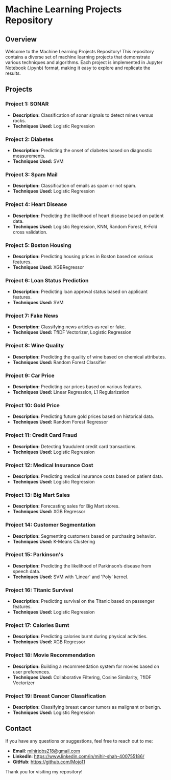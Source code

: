 # Machine Learning Projects Repository

## Overview

Welcome to the Machine Learning Projects Repository! This repository contains a diverse set of machine learning projects that demonstrate various techniques and algorithms. Each project is implemented in Jupyter Notebook (.ipynb) format, making it easy to explore and replicate the results.

## Projects

### Project 1: SONAR
- **Description:** Classification of sonar signals to detect mines versus rocks.
- **Techniques Used:** Logistic Regression

### Project 2: Diabetes
- **Description:** Predicting the onset of diabetes based on diagnostic measurements.
- **Techniques Used:** SVM

### Project 3: Spam Mail
- **Description:** Classification of emails as spam or not spam.
- **Techniques Used:** Logistic Regression

### Project 4: Heart Disease
- **Description:** Predicting the likelihood of heart disease based on patient data.
- **Techniques Used:** Logistic Regression, KNN, Random Forest, K-Fold cross validation.

### Project 5: Boston Housing
- **Description:** Predicting housing prices in Boston based on various features.
- **Techniques Used:** XGBRegressor

### Project 6: Loan Status Prediction
- **Description:** Predicting loan approval status based on applicant features.
- **Techniques Used:** SVM

### Project 7: Fake News
- **Description:** Classifying news articles as real or fake.
- **Techniques Used:** TfIDF Vectorizer, Logistic Regression

### Project 8: Wine Quality
- **Description:** Predicting the quality of wine based on chemical attributes.
- **Techniques Used:** Random Forest Classifier

### Project 9: Car Price
- **Description:** Predicting car prices based on various features.
- **Techniques Used:** Linear Regression, L1 Regularization

### Project 10: Gold Price
- **Description:** Predicting future gold prices based on historical data.
- **Techniques Used:** Random Forest Regressor

### Project 11: Credit Card Fraud
- **Description:** Detecting fraudulent credit card transactions.
- **Techniques Used:** Logistic Regression

### Project 12: Medical Insurance Cost
- **Description:** Predicting medical insurance costs based on patient data.
- **Techniques Used:** Logistic Regression

### Project 13: Big Mart Sales
- **Description:** Forecasting sales for Big Mart stores.
- **Techniques Used:** XGB Regressor

### Project 14: Customer Segmentation
- **Description:** Segmenting customers based on purchasing behavior.
- **Techniques Used:** K-Means Clustering

### Project 15: Parkinson's
- **Description:** Predicting the likelihood of Parkinson’s disease from speech data.
- **Techniques Used:** SVM with 'Linear' and 'Poly' kernel.

### Project 16: Titanic Survival
- **Description:** Predicting survival on the Titanic based on passenger features.
- **Techniques Used:** Logistic Regression

### Project 17: Calories Burnt
- **Description:** Predicting calories burnt during physical activities.
- **Techniques Used:** XGB Regressor

### Project 18: Movie Recommendation
- **Description:** Building a recommendation system for movies based on user preferences.
- **Techniques Used:** Collaborative Filtering, Cosine Similarity, TfIDF Vectorizer

### Project 19: Breast Cancer Classification
- **Description:** Classifying breast cancer tumors as malignant or benign.
- **Techniques Used:** Logistic Regression

## Contact

If you have any questions or suggestions, feel free to reach out to me:

- **Email**: mihirjobs218@gmail.com
- **LinkedIn**: https://www.linkedin.com/in/mihir-shah-400755186/
- **GitHub**: https://github.com/Mojo11

Thank you for visiting my repository!

